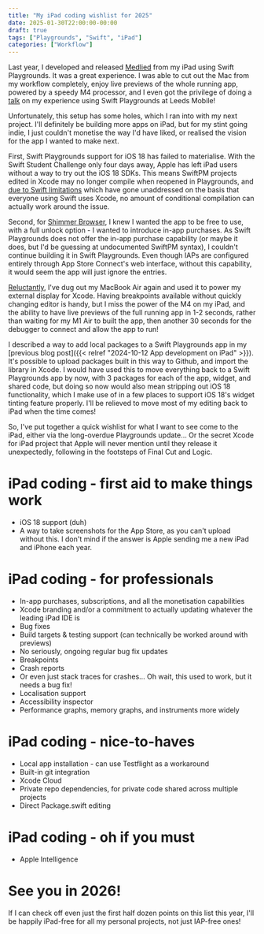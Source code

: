 ```yaml
---
title: "My iPad coding wishlist for 2025"
date: 2025-01-30T22:00:00-00:00
draft: true
tags: ["Playgrounds", "Swift", "iPad"]
categories: ["Workflow"]
---
```


Last year, I developed and released [Medlied](https://apps.apple.com/app/id1606367519) from my iPad using Swift Playgrounds. It was a great experience. I was able to cut out the Mac from my workflow completely, enjoy live previews of the whole running app, powered by a speedy M4 processor, and I even got the privilege of doing a [talk](https://www.youtube.com/watch?v=OHJFmmDuztU&pp=ygUdd2FpdCwgeW91IGNhbiBjb2RlIG9uIGFuIGlwYWQ%3D) on my experience using Swift Playgrounds at Leeds Mobile!

Unfortunately, this setup has some holes, which I ran into with my next project. I'll definitely be building more apps on iPad, but for my stint going indie, I just couldn't monetise the way I'd have liked, or realised the vision for the app I wanted to make next.

First, Swift Playgrounds support for iOS 18 has failed to materialise. With the Swift Student Challenge only four days away, Apple has left iPad users without a way to try out the iOS 18 SDKs. This means SwiftPM projects edited in Xcode may no longer compile when reopened in Playgrounds, and [due to Swift limitations](https://forums.swift.org/t/do-we-need-something-like-if-available/40349) which have gone unaddressed on the basis that everyone using Swift uses Xcode, no amount of conditional compilation can actually work around the issue.

Second, for [Shimmer Browser](https://apps.apple.com/app/id6739163018), I knew I wanted the app to be free to use, with a full unlock option - I wanted to introduce in-app purchases. As Swift Playgrounds does not offer the in-app purchase capability (or maybe it does, but I'd be guessing at undocumented SwiftPM syntax), I couldn't continue building it in Swift Playgrounds. Even though IAPs are configured entirely through App Store Connect's web interface, without this capability, it would seem the app will just ignore the entries.

[Reluctantly](https://community.folivora.ai/t/ipados-menu-bar-theme-my-setup-request/40845?u=salvagedtechnic), I've dug out my MacBook Air again and used it to power my external display for Xcode. Having breakpoints available without quickly changing editor is handy, but I miss the power of the M4 on my iPad, and the ability to have live previews of the full running app in 1-2 seconds, rather than waiting for my M1 Air to built the app, then another 30 seconds for the debugger to connect and allow the app to run!

I described a way to add local packages to a Swift Playgrounds app in my [previous blog post]({{< relref "2024-10-12 App development on iPad" >}}). It's possible to upload packages built in this way to Github, and import the library in Xcode. I would have used this to move everything back to a Swift Playgrounds app by now, with 3 packages for each of the app, widget, and shared code, but doing so now would also mean stripping out iOS 18 functionality, which I make use of in a few places to support iOS 18's widget tinting feature properly. I'll be relieved to move most of my editing back to iPad when the time comes!

So, I've put together a quick wishlist for what I want to see come to the iPad, either via the long-overdue Playgrounds update… Or the secret Xcode for iPad project that Apple will never mention until they release it unexpectedly, following in the footsteps of Final Cut and Logic.

# iPad coding - first aid to make things work

* iOS 18 support (duh)
* A way to take screenshots for the App Store, as you can't upload without this. I don't mind if the answer is Apple sending me a new iPad and iPhone each year.

# iPad coding - for professionals

* In-app purchases, subscriptions, and all the monetisation capabilities
* Xcode branding and/or a commitment to actually updating whatever the leading iPad IDE is
* Bug fixes
* Build targets & testing support (can technically be worked around with previews)
* No seriously, ongoing regular bug fix updates
* Breakpoints
* Crash reports
* Or even just stack traces for crashes… Oh wait, this used to work, but it needs a bug fix!
* Localisation support
* Accessibility inspector
* Performance graphs, memory graphs, and instruments more widely

# iPad coding - nice-to-haves

* Local app installation - can use Testflight as a workaround
* Built-in git integration
* Xcode Cloud
* Private repo dependencies, for private code shared across multiple projects
* Direct Package.swift editing

# iPad coding - oh if you must

* Apple Intelligence

# See you in 2026!

If I can check off even just the first half dozen points on this list this year, I'll be happily iPad-free for all my personal projects, not just IAP-free ones!